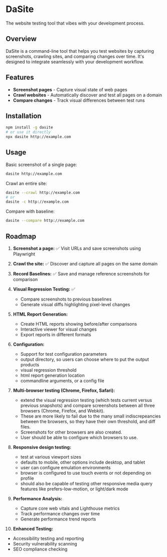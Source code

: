 # DaSite

The website testing tool that vibes with your development process.

## Overview

DaSite is a command-line tool that helps you test websites by capturing screenshots, crawling sites, and comparing changes over time. It's designed to integrate seamlessly with your development workflow.

## Features

-   **Screenshot pages** - Capture visual state of web pages
-   **Crawl websites** - Automatically discover and test all pages on a domain
-   **Compare changes** - Track visual differences between test runs

## Installation

```bash
npm install -g dasite
# or use it directly
npx dasite http://example.com
```

## Usage

Basic screenshot of a single page:

```bash
dasite http://example.com
```

Crawl an entire site:

```bash
dasite --crawl http://example.com
# or
dasite -c http://example.com
```

Compare with baseline:

```bash
dasite --compare http://example.com
```

## Roadmap

1. **Screenshot a page:** ✅ Visit URLs and save screenshots using Playwright
2. **Crawl the site:** ✅ Discover and capture all pages on the same domain
3. **Record Baselines:** ✅ Save and manage reference screenshots for comparison

4. **Visual Regression Testing:** ✅

    - Compare screenshots to previous baselines
    - Generate visual diffs highlighting pixel-level changes

5. **HTML Report Generation:**

    - Create HTML reports showing before/after comparisons
    - Interactive viewer for visual changes
    - Export reports in different formats

6. **Configuration:**

    - Support for test configuration parameters
    - output directory, so users can choose where to put the output products
    - visual regression threshold
    - html report generation location
    - commandline arguments, or a config file

7. **Multi-browser testing (Chrome, Firefox, Safari):**

    - extend the visual regression testing (which tests current versus previous snapshots) and compare screenshots between all three browsers (Chrome, Firefox, and Webkit).
    - These are more likely to fail due to the many small indiscrepeancies between the browsers, so they have their own threshold, and diff files.
    - Screenshots for other browsers are also created.
    - User should be able to configure which browsers to use.

8. **Responsive design testing:**

    - test at various viewport sizes
    - defaults to mobile, other options include desktop, and tablet
    - user can configure emulation environments
    - browser is configured to use touch events or not depending on profile
    - should also be capable of testing other responsive media query features like prefers-low-motion, or light/dark mode

9. **Performance Analysis:**

    - Capture core web vitals and Lighthouse metrics
    - Track performance changes over time
    - Generate performance trend reports

10. **Enhanced Testing:**

-   Accessibility testing and reporting
-   Security vulnerability scanning
-   SEO compliance checking
